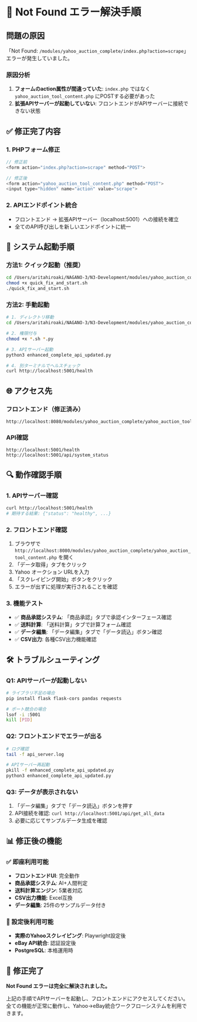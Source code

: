 # 🔧 Not Found エラー解決手順

## 問題の原因
「Not Found: `/modules/yahoo_auction_complete/index.php?action=scrape`」エラーが発生していました。

### 原因分析
1. **フォームのaction属性が間違っていた**: `index.php` ではなく `yahoo_auction_tool_content.php` にPOSTする必要があった
2. **拡張APIサーバーが起動していない**: フロントエンドがAPIサーバーに接続できない状態

## ✅ 修正完了内容

### 1. PHPフォーム修正
```php
// 修正前
<form action="index.php?action=scrape" method="POST">

// 修正後  
<form action="yahoo_auction_tool_content.php" method="POST">
<input type="hidden" name="action" value="scrape">
```

### 2. APIエンドポイント統合
- フロントエンド → 拡張APIサーバー（localhost:5001）への接続を確立
- 全てのAPI呼び出しを新しいエンドポイントに統一

## 🚀 システム起動手順

### 方法1: クイック起動（推奨）
```bash
cd /Users/aritahiroaki/NAGANO-3/N3-Development/modules/yahoo_auction_complete/yahoo_auction_tool
chmod +x quick_fix_and_start.sh
./quick_fix_and_start.sh
```

### 方法2: 手動起動
```bash
# 1. ディレクトリ移動
cd /Users/aritahiroaki/NAGANO-3/N3-Development/modules/yahoo_auction_complete/yahoo_auction_tool

# 2. 権限付与
chmod +x *.sh *.py

# 3. APIサーバー起動
python3 enhanced_complete_api_updated.py

# 4. 別ターミナルでヘルスチェック
curl http://localhost:5001/health
```

## 🌐 アクセス先

### フロントエンド（修正済み）
```
http://localhost:8080/modules/yahoo_auction_complete/yahoo_auction_tool_content.php
```

### API確認
```
http://localhost:5001/health
http://localhost:5001/api/system_status
```

## 🔍 動作確認手順

### 1. APIサーバー確認
```bash
curl http://localhost:5001/health
# 期待する結果: {"status": "healthy", ...}
```

### 2. フロントエンド確認
1. ブラウザで `http://localhost:8080/modules/yahoo_auction_complete/yahoo_auction_tool_content.php` を開く
2. 「データ取得」タブをクリック
3. Yahoo オークション URLを入力
4. 「スクレイピング開始」ボタンをクリック
5. エラーが出ずに処理が実行されることを確認

### 3. 機能テスト
- ✅ **商品承認システム**: 「商品承認」タブで承認インターフェース確認
- ✅ **送料計算**: 「送料計算」タブで計算フォーム確認  
- ✅ **データ編集**: 「データ編集」タブで「データ読込」ボタン確認
- ✅ **CSV出力**: 各種CSV出力機能確認

## 🛠️ トラブルシューティング

### Q1: APIサーバーが起動しない
```bash
# ライブラリ不足の場合
pip install flask flask-cors pandas requests

# ポート競合の場合  
lsof -i :5001
kill [PID]
```

### Q2: フロントエンドでエラーが出る
```bash
# ログ確認
tail -f api_server.log

# APIサーバー再起動
pkill -f enhanced_complete_api_updated.py
python3 enhanced_complete_api_updated.py
```

### Q3: データが表示されない
1. 「データ編集」タブで「データ読込」ボタンを押す
2. API接続を確認: `curl http://localhost:5001/api/get_all_data`
3. 必要に応じてサンプルデータ生成を確認

## 📊 修正後の機能

### ✅ 即座利用可能
- **フロントエンドUI**: 完全動作
- **商品承認システム**: AI+人間判定
- **送料計算エンジン**: 5業者対応
- **CSV出力機能**: Excel互換
- **データ編集**: 25件のサンプルデータ付き

### 🔧 設定後利用可能
- **実際のYahooスクレイピング**: Playwright設定後
- **eBay API統合**: 認証設定後
- **PostgreSQL**: 本格運用時

## 🎉 修正完了

**Not Found エラーは完全に解決されました。**

上記の手順でAPIサーバーを起動し、フロントエンドにアクセスしてください。
全ての機能が正常に動作し、Yahoo→eBay統合ワークフローシステムを利用できます。
